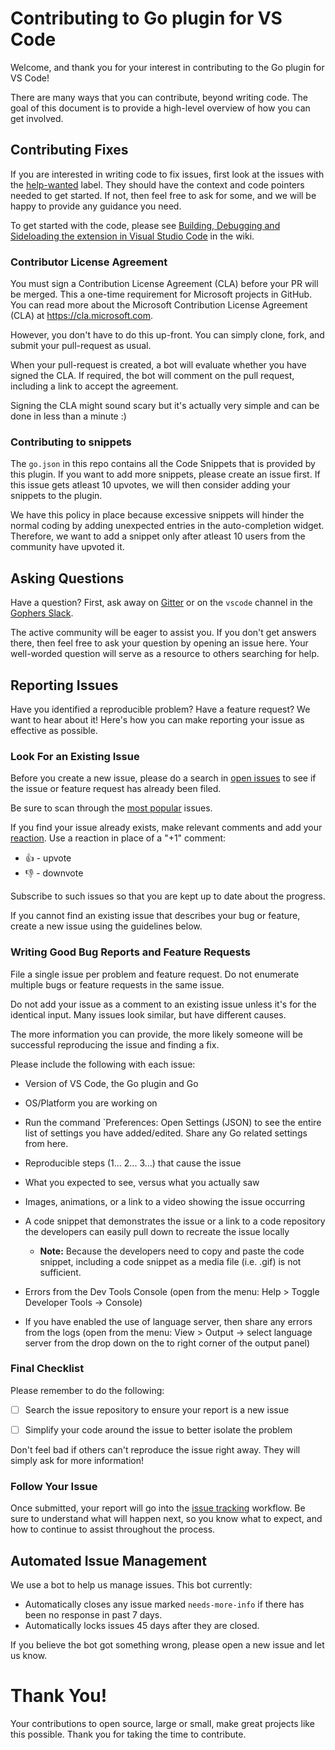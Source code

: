 # Contributing to Go plugin for VS Code

Welcome, and thank you for your interest in contributing to the Go plugin for VS Code!

There are many ways that you can contribute, beyond writing code. The goal of this document is to provide a high-level overview of how you can get involved.

## Contributing Fixes

If you are interested in writing code to fix issues, first look at the issues with the [help-wanted](https://github.com/Microsoft/vscode-go/issues?q=is%3Aopen+is%3Aissue+label%3A%22help+wanted%22) label. They should have the context and code pointers needed to get started. If not, then feel free to ask for some, and we will be happy to provide any guidance you need.

To get started with the code, please see [Building, Debugging and Sideloading the extension in Visual Studio Code](https://github.com/Microsoft/vscode-go/wiki/Building,-Debugging-and-Sideloading-the-extension-in-Visual-Studio-Code) in the wiki.

### Contributor License Agreement

You must sign a Contribution License Agreement (CLA) before your PR will be merged. This a one-time requirement for Microsoft projects in GitHub. 
You can read more about the Microsoft Contribution License Agreement (CLA) at https://cla.microsoft.com.

However, you don't have to do this up-front. You can simply clone, fork, and submit your pull-request as usual.

When your pull-request is created, a bot will evaluate whether you have signed the CLA. If required, the bot will comment on the pull request, including a link to accept the agreement.

Signing the CLA might sound scary but it's actually very simple and can be done in less than a minute :)

### Contributing to snippets

The `go.json` in this repo contains all the Code Snippets that is provided by this plugin. If you want to add more snippets, please create an issue first. If this issue gets atleast 10 upvotes, we will then consider adding your snippets to the plugin.

We have this policy in place because excessive snippets will hinder the normal coding by adding unexpected entries in the auto-completion widget. Therefore, we want to add a snippet only after atleast 10 users from the community have upvoted it.

## Asking Questions

Have a question? First, ask away on [Gitter](https://gitter.im/Microsoft/vscode-go) or on the `vscode` channel in the [Gophers Slack](https://invite.slack.golangbridge.org/).

The active community will be eager to assist you. If you don't get answers there, then feel free to ask your question by opening an issue here.
Your well-worded question will serve as a resource to others searching for help.

## Reporting Issues

Have you identified a reproducible problem? Have a feature request? We want to hear about it! Here's how you can make reporting your issue as effective as possible.

### Look For an Existing Issue

Before you create a new issue, please do a search in [open issues](https://github.com/Microsoft/vscode-go/issues) to see if the issue or feature request has already been filed.

Be sure to scan through the [most popular](https://github.com/Microsoft/vscode-go/issues?q=is%3Aopen+is%3Aissue+sort%3Areactions-%2B1-desc) issues.

If you find your issue already exists, make relevant comments and add your [reaction](https://github.com/blog/2119-add-reactions-to-pull-requests-issues-and-comments). Use a reaction in place of a "+1" comment:

* 👍 - upvote
* 👎 - downvote

Subscribe to such issues so that you are kept up to date about the progress.

If you cannot find an existing issue that describes your bug or feature, create a new issue using the guidelines below.

### Writing Good Bug Reports and Feature Requests

File a single issue per problem and feature request. Do not enumerate multiple bugs or feature requests in the same issue.

Do not add your issue as a comment to an existing issue unless it's for the identical input. Many issues look similar, but have different causes.

The more information you can provide, the more likely someone will be successful reproducing the issue and finding a fix.

Please include the following with each issue:

* Version of VS Code, the Go plugin and Go

* OS/Platform you are working on

* Run the command `Preferences: Open Settings (JSON) to see the entire list of settings you have added/edited. Share any Go related settings from here.

* Reproducible steps (1... 2... 3...) that cause the issue

* What you expected to see, versus what you actually saw

* Images, animations, or a link to a video showing the issue occurring

* A code snippet that demonstrates the issue or a link to a code repository the developers can easily pull down to recreate the issue locally

  * **Note:** Because the developers need to copy and paste the code snippet, including a code snippet as a media file (i.e. .gif) is not sufficient.

* Errors from the Dev Tools Console (open from the menu: Help > Toggle Developer Tools -> Console)

* If you have enabled the use of language server, then share any errors from the logs (open from the menu: View > Output -> select language server from the drop down on the to right corner of the output panel)

### Final Checklist

Please remember to do the following:

* [ ] Search the issue repository to ensure your report is a new issue

* [ ] Simplify your code around the issue to better isolate the problem

Don't feel bad if others can't reproduce the issue right away. They will simply ask for more information!

### Follow Your Issue

Once submitted, your report will go into the [issue tracking](https://github.com/Microsoft/vscode/wiki/Issue-Tracking) workflow. Be sure to understand what will happen next, so you know what to expect, and how to continue to assist throughout the process.

## Automated Issue Management

We use a bot to help us manage issues. This bot currently:

* Automatically closes any issue marked `needs-more-info` if there has been no response in past 7 days.
* Automatically locks issues 45 days after they are closed.

If you believe the bot got something wrong, please open a new issue and let us know.

# Thank You!

Your contributions to open source, large or small, make great projects like this possible. Thank you for taking the time to contribute.
